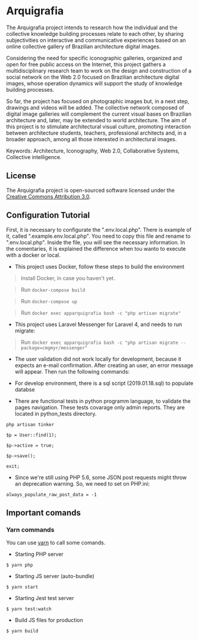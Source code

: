 # Arquigrafia

The Arquigrafia project intends to research how the individual and the collective
knowledge building processes relate to each other, by sharing subjectivities on interactive and communicative experiences based on an online collective gallery of Brazilian architecture digital images. 

Considering the need for specific iconographic galleries, organized and open for free public access on the Internet, this project gathers a multidisciplinary research team to work on the design and construction of a social network on the Web 2.0 focused on Brazilian architecture digital images, whose operation dynamics will support the study of knowledge building processes. 

So far, the project has focused on photographic images but, in a next step, drawings and
videos will be added. The collective network composed of digital image galleries will complement the current visual bases on Brazilian architecture and, later, may be extended to world architecture. The aim of this project is to stimulate architectural visual culture, promoting interaction between architecture students, teachers,
professional architects and, in a broader approach, among all those interested in architectural images.

Keywords: Architecture, Iconography, Web 2.0, Collaborative Systems, Collective intelligence.

## License

The Arquigrafia project is open-sourced software licensed under the [Creative Commons Attribution 3.0](http://creativecommons.org/licenses/by/3.0/deed.pt_BR).

## Configuration Tutorial

First, it is necessary to configurate the ".env.local.php". There is example of it, called ".example.env.local.php". You need to copy this file and rename to ".env.local.php". Inside the file, you will see the necessary information. In the comentaries, it is explained the difference when tou wanto to execute with a docker or local.

- This project uses Docker, follow these steps to build the environment

> Install Docker, in case you haven't yet.

> Run ```docker-compose build```

> Run ```docker-compose up```

> Run ```docker exec apparquigrafia bash -c "php artisan migrate"```

- This project uses Laravel Messenger for Laravel 4, and needs to run migrate:

> Run ```docker exec apparquigrafia bash -c "php artisan migrate --package=cmgmyr/messenger"```


- The user validation did not work locally for development, because it expects an e-mail confirmation. After creating an user, an error message will appear. Then run the following commands:

- For develop environment, there is a sql script (2019.01.18.sql) to populate databse

- There are functional tests in python programm language, to validate the pages navigation. These tests covarage only admin reports. They are located in python_tests directory. 

```
php artisan tinker
```
```
$p = User::find(1);
```
```
$p->active = true;
```
```
$p->save();
```
```
exit;
```

- Since we're still using PHP 5.6, some JSON post requests might throw an deprecation warning. So, we need to set on PHP.ini:

```
always_populate_raw_post_data = -1
```

## Important comands

### Yarn commands
You can use [yarn](https://yarnpkg.com/en/) to call some comands.

- Starting PHP server

```
$ yarn php
```

- Starting JS server (auto-bundle)

```
$ yarn start
```

- Starting Jest test server

```
$ yarn test:watch
```

- Build JS files for production

```
$ yarn build
```
